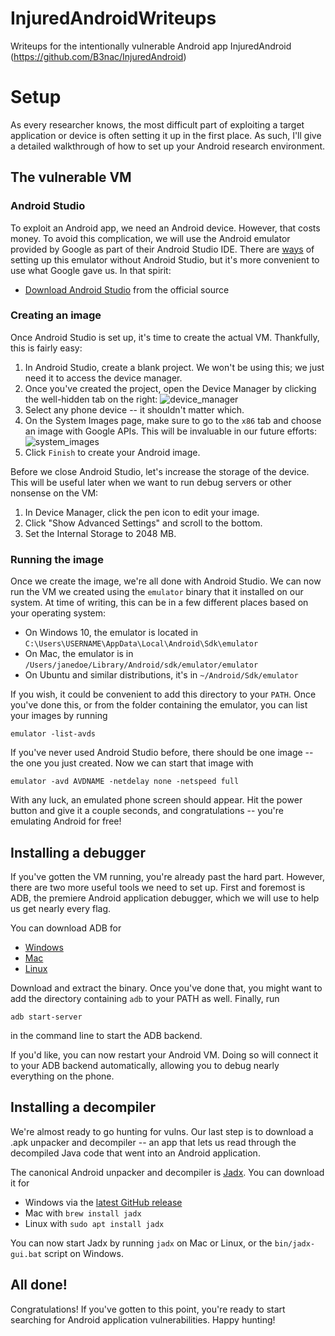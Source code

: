 # InjuredAndroidWriteups
Writeups for the intentionally vulnerable Android app InjuredAndroid (https://github.com/B3nac/InjuredAndroid)

# Setup

As every researcher knows, the most difficult part of exploiting a target application or device is often setting it up in the first place. As such, I'll give a detailed walkthrough of how to set up your Android research environment.

## The vulnerable VM

### Android Studio
To exploit an Android app, we need an Android device. However, that costs money. To avoid this complication, we will use the Android emulator provided by
Google as part of their Android Studio IDE. There are [ways](https://medium.com/michael-wallace/how-to-install-android-sdk-and-setup-avd-emulator-without-android-studio-aeb55c014264) of setting up this emulator without Android Studio, but it's more convenient to use what Google gave us. In that spirit:

- [Download Android Studio](https://developer.android.com/studio) from the official source

### Creating an image
Once Android Studio is set up, it's time to create the actual VM. Thankfully, this is fairly easy:

1. In Android Studio, create a blank project. We won't be using this; we just need it to access the device manager.
2. Once you've created the project, open the Device Manager by clicking the well-hidden tab on the right:
![device_manager](https://user-images.githubusercontent.com/86139991/173696892-8b0c2ec1-7f00-4d7e-b314-7b1ea38888dd.png)
3. Select any phone device -- it shouldn't matter which.
4. On the System Images page, make sure to go to the `x86` tab and choose an image with Google APIs. This will be invaluable in our future efforts:
![system_images](https://user-images.githubusercontent.com/86139991/173699399-57add92f-2b0b-4ed6-8531-c9e88db1382b.png)
5. Click `Finish` to create your Android image.

Before we close Android Studio, let's increase the storage of the device. This will be useful later when we want to run debug servers or other
nonsense on the VM:

1. In Device Manager, click the pen icon to edit your image.
2. Click "Show Advanced Settings" and scroll to the bottom.
3. Set the Internal Storage to 2048 MB.

### Running the image
Once we create the image, we're all done with Android Studio. We can now run the VM we created using the `emulator` binary that it installed on our system. At time of writing, this can be in a few different places based on your operating system:

- On Windows 10, the emulator is located in `C:\Users\USERNAME\AppData\Local\Android\Sdk\emulator`
- On Mac, the emulator is in `/Users/janedoe/Library/Android/sdk/emulator/emulator`
- On Ubuntu and similar distributions, it's in `~/Android/Sdk/emulator`

If you wish, it could be convenient to add this directory to your `PATH`. Once you've done this, or from the folder containing the emulator, you can list your images by running

`emulator -list-avds`

If you've never used Android Studio before, there should be one image -- the one you just created. Now we can start that image with

`emulator -avd AVDNAME -netdelay none -netspeed full`

With any luck, an emulated phone screen should appear. Hit the power button and give it a couple seconds, and congratulations -- you're emulating Android for free!

## Installing a debugger

If you've gotten the VM running, you're already past the hard part. However, there are two more useful tools we need to set up. First and foremost is ADB, the premiere Android application debugger, which we will use to help us get nearly every flag.

You can download ADB for
- [Windows](https://dl.google.com/android/repository/platform-tools-latest-windows.zip)
- [Mac](https://dl.google.com/android/repository/platform-tools-latest-darwin.zip)
- [Linux](https://dl.google.com/android/repository/platform-tools-latest-linux.zip)

Download and extract the binary. Once you've done that, you might want to add the directory containing `adb` to your PATH as well. Finally, run

`adb start-server`

in the command line to start the ADB backend.

If you'd like, you can now restart your Android VM. Doing so will connect it to your ADB backend automatically, allowing you to debug nearly everything on the phone.

## Installing a decompiler

We're almost ready to go hunting for vulns. Our last step is to download a .apk unpacker and decompiler -- an app that lets us read through the decompiled Java code that went into an Android application.

The canonical Android unpacker and decompiler is [Jadx](https://github.com/skylot/jadx/releases/tag/v1.4.1). You can download it for

- Windows via the [latest GitHub release](https://github.com/skylot/jadx/releases/tag/v1.4.1)
- Mac with `brew install jadx`
- Linux with `sudo apt install jadx`

You can now start Jadx by running `jadx` on Mac or Linux, or the `bin/jadx-gui.bat` script on Windows.

## All done!

Congratulations! If you've gotten to this point, you're ready to start searching for Android application vulnerabilities. Happy hunting!
